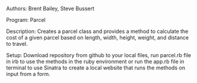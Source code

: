 Authors: Brent Bailey, Steve Bussert

Program: Parcel

Description: Creates a parcel class and provides a method to calculate the cost of a given parcel based on length, width, height, weight, and distance to travel.

Setup: Download repository from github to your local files, run parcel.rb file in irb to use the methods in the ruby environment or run the app.rb file in terminal to use Sinatra to create a local website that runs the methods on input from a form.
